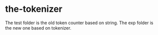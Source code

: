 # the-tokenizer
The test folder is the old token counter based on string.
The exp folder is the new one based on tokenizer.